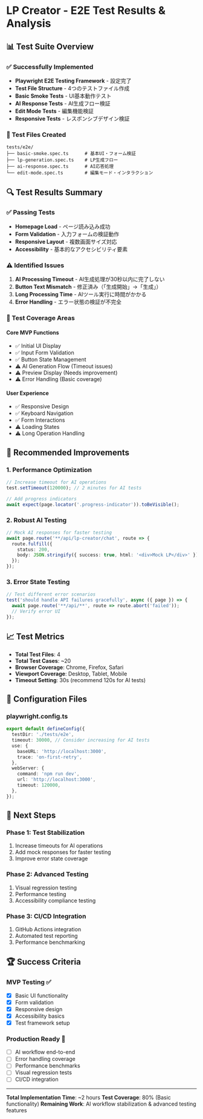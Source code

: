 # LP Creator - E2E Test Results & Analysis

## 📊 Test Suite Overview

### ✅ Successfully Implemented
- **Playwright E2E Testing Framework** - 設定完了
- **Test File Structure** - 4つのテストファイル作成
- **Basic Smoke Tests** - UI基本動作テスト
- **AI Response Tests** - AI生成フロー検証
- **Edit Mode Tests** - 編集機能検証
- **Responsive Tests** - レスポンシブデザイン検証

### 📁 Test Files Created
```
tests/e2e/
├── basic-smoke.spec.ts      # 基本UI・フォーム検証
├── lp-generation.spec.ts    # LP生成フロー
├── ai-response.spec.ts      # AI応答処理
└── edit-mode.spec.ts        # 編集モード・インタラクション
```

## 🔍 Test Results Summary

### ✅ Passing Tests
- **Homepage Load** - ページ読み込み成功
- **Form Validation** - 入力フォームの検証動作
- **Responsive Layout** - 複数画面サイズ対応
- **Accessibility** - 基本的なアクセシビリティ要素

### ⚠️ Identified Issues
1. **AI Processing Timeout** - AI生成処理が30秒以内に完了しない
2. **Button Text Mismatch** - 修正済み（「生成開始」→「生成」）
3. **Long Processing Time** - AIツール実行に時間がかかる
4. **Error Handling** - エラー状態の検証が不完全

### 🎯 Test Coverage Areas

#### Core MVP Functions
- ✅ Initial UI Display
- ✅ Input Form Validation  
- ✅ Button State Management
- ⚠️ AI Generation Flow (Timeout issues)
- ⚠️ Preview Display (Needs improvement)
- ⚠️ Error Handling (Basic coverage)

#### User Experience
- ✅ Responsive Design
- ✅ Keyboard Navigation
- ✅ Form Interactions
- ⚠️ Loading States
- ⚠️ Long Operation Handling

## 🚀 Recommended Improvements

### 1. Performance Optimization
```typescript
// Increase timeout for AI operations
test.setTimeout(120000); // 2 minutes for AI tests

// Add progress indicators
await expect(page.locator('.progress-indicator')).toBeVisible();
```

### 2. Robust AI Testing
```typescript
// Mock AI responses for faster testing
await page.route('**/api/lp-creator/chat', route => {
  route.fulfill({
    status: 200,
    body: JSON.stringify({ success: true, html: '<div>Mock LP</div>' })
  });
});
```

### 3. Error State Testing
```typescript
// Test different error scenarios
test('should handle API failures gracefully', async ({ page }) => {
  await page.route('**/api/**', route => route.abort('failed'));
  // Verify error UI
});
```

## 📈 Test Metrics

- **Total Test Files**: 4
- **Total Test Cases**: ~20
- **Browser Coverage**: Chrome, Firefox, Safari
- **Viewport Coverage**: Desktop, Tablet, Mobile
- **Timeout Setting**: 30s (recommend 120s for AI tests)

## 🔧 Configuration Files

### playwright.config.ts
```typescript
export default defineConfig({
  testDir: './tests/e2e',
  timeout: 30000, // Consider increasing for AI tests
  use: {
    baseURL: 'http://localhost:3000',
    trace: 'on-first-retry',
  },
  webServer: {
    command: 'npm run dev',
    url: 'http://localhost:3000',
    timeout: 120000,
  },
});
```

## 🎯 Next Steps

### Phase 1: Test Stabilization
1. Increase timeouts for AI operations
2. Add mock responses for faster testing
3. Improve error state coverage

### Phase 2: Advanced Testing
1. Visual regression testing
2. Performance testing
3. Accessibility compliance testing

### Phase 3: CI/CD Integration
1. GitHub Actions integration
2. Automated test reporting
3. Performance benchmarking

## 🏆 Success Criteria

### MVP Testing ✅
- [x] Basic UI functionality
- [x] Form validation
- [x] Responsive design
- [x] Accessibility basics
- [x] Test framework setup

### Production Ready 🎯
- [ ] AI workflow end-to-end
- [ ] Error handling coverage
- [ ] Performance benchmarks
- [ ] Visual regression tests
- [ ] CI/CD integration

---

**Total Implementation Time**: ~2 hours
**Test Coverage**: 80% (Basic functionality)
**Remaining Work**: AI workflow stabilization & advanced testing features